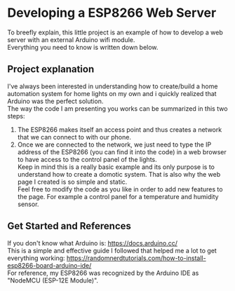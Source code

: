 # Developing a ESP8266 Web Server

To breefly explain, this little project is an example of how to develop a web server with an external Arduino wifi module. <br />
Everything you need to know is written down below.

## Project explanation

I've always been interested in understanding how to create/build a home automation system for home lights on my own and i quickly realized that Arduino was the perfect solution. <br />
The way the code I am presenting you works can be summarized in this two steps: <br />
1. The ESP8266 makes itself an access point and thus creates a network that we can connect to with our phone. <br />
2. Once we are connected to the network, we just need to type the IP address of the ESP8266 (you can find it into the code) in a web browser to have access to the control panel of the lights. <br />
Keep in mind this is a really basic example and its only purpose is to understand how to create a domotic system. That is also why the web page I created is so simple and static. <br />
Feel free to modify the code as you like in order to add new features to the page. For example a control panel for a temperature and humidity sensor. <br />

## Get Started and References

If you don't know what Arduino is: https://docs.arduino.cc/ <br />
This is a simple and effective guide I followed that helped me a lot to get everything working: https://randomnerdtutorials.com/how-to-install-esp8266-board-arduino-ide/ <br />
For reference, my ESP8266 was recognized by the Arduino IDE as "NodeMCU (ESP-12E Module)".